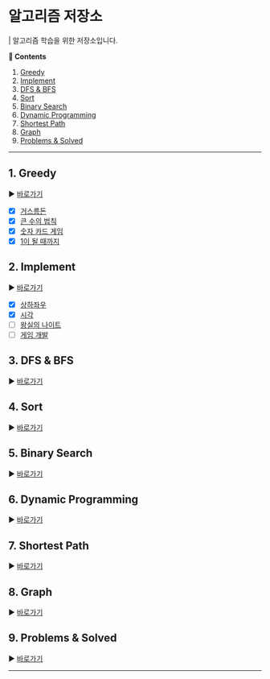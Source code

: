 # 알고리즘 저장소

| 알고리즘 학습을 위한 저장소입니다.

**:book: Contents**
1. [Greedy](#1-greedy)
2. [Implement](#2-implement)
3. [DFS & BFS](#3-dfs--bfs)
4. [Sort](#4-sort)
5. [Binary Search](#5-binary-search)
6. [Dynamic Programming](#6-dynamic-programming)
7. [Shortest Path](#7-shortest-path)
8. [Graph](#8-graph)
9. [Problems & Solved](#9-problems--solved)

---

## 1. Greedy
:arrow_forward: [바로가기](/src/main/kotlin/greedy)
* [X] [거스름돈](/src/main/kotlin/greedy/거스름돈.kt)
* [X] [큰 수의 법칙](/src/main/kotlin/greedy/큰_수의_법칙.kt)
* [X] [숫자 카드 게임](/src/main/kotlin/greedy/숫자_카드_게임.kt)
* [X] [1이 될 때까지](/src/main/kotlin/greedy/1이_될_때까지.kt)

## 2. Implement
:arrow_forward: [바로가기](/src/main/kotlin/implement)
* [X] [상하좌우](/src/main/kotlin/implement/상하좌우.kt)
* [X] [시각](/src/main/kotlin/implement/시각.kt)
* [ ] [왕실의 나이트](/src/main/kotlin/implement/왕실의_나이트.kt)
* [ ] [게임 개발](/src/main/kotlin/implement/게임_개발.kt)

## 3. DFS & BFS
:arrow_forward: [바로가기](/src/main/kotlin/dfsbfs)

## 4. Sort
:arrow_forward: [바로가기](/src/main/kotlin/sort)

## 5. Binary Search
:arrow_forward: [바로가기](/src/main/kotlin/binarysearch)

## 6. Dynamic Programming
:arrow_forward: [바로가기](/src/main/kotlin/dynamicprogramming)

## 7. Shortest Path
:arrow_forward: [바로가기](/src/main/kotlin/shortestpath)

## 8. Graph
:arrow_forward: [바로가기](/src/main/kotlin/graph)

## 9. Problems & Solved
:arrow_forward: [바로가기](/src/main/kotlin/problems)

---
